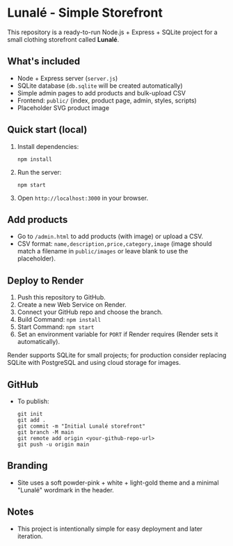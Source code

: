 # Lunalé - Simple Storefront

This repository is a ready-to-run Node.js + Express + SQLite project for a small clothing storefront called **Lunalé**.

## What's included
- Node + Express server (`server.js`)
- SQLite database (`db.sqlite` will be created automatically)
- Simple admin pages to add products and bulk-upload CSV
- Frontend: `public/` (index, product page, admin, styles, scripts)
- Placeholder SVG product image

## Quick start (local)
1. Install dependencies:
   ```
   npm install
   ```
2. Run the server:
   ```
   npm start
   ```
3. Open `http://localhost:3000` in your browser.

## Add products
- Go to `/admin.html` to add products (with image) or upload a CSV.
- CSV format: `name,description,price,category,image`
  (image should match a filename in `public/images` or leave blank to use the placeholder).

## Deploy to Render
1. Push this repository to GitHub.
2. Create a new Web Service on Render.
3. Connect your GitHub repo and choose the branch.
4. Build Command: `npm install`
5. Start Command: `npm start`
6. Set an environment variable for `PORT` if Render requires (Render sets it automatically).

Render supports SQLite for small projects; for production consider replacing SQLite with PostgreSQL and using cloud storage for images.

## GitHub
- To publish:
  ```
  git init
  git add .
  git commit -m "Initial Lunalé storefront"
  git branch -M main
  git remote add origin <your-github-repo-url>
  git push -u origin main
  ```

## Branding
- Site uses a soft powder-pink + white + light-gold theme and a minimal "Lunalé" wordmark in the header.

## Notes
- This project is intentionally simple for easy deployment and later iteration.
